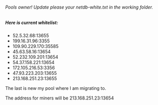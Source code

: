 ###### Pools owner! Update please your netdb-white.txt in the working folder.

##### Here is current whitelist:

- 52.5.32.68:13655
- 199.16.31.96:3355
- 109.90.229.170:35585
- 45.63.58.16:13654
- 52.232.109.201:13654
- 54.37.158.221:13654
- 172.105.216.53:3356
- 47.93.223.203:13655
- 213.168.251.23:13655

The last is new my pool where I am migrating to.

The address for miners will be 213.168.251.23:13654